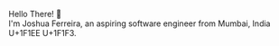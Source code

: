 Hello There! :vulcan_salute:	
I'm Joshua Ferreira, an aspiring software engineer from Mumbai, India U+1F1EE U+1F1F3. 
<!---
joshuaferreira/joshuaferreira is a ✨ special ✨ repository because its `README.md` (this file) appears on your GitHub profile.
You can click the Preview link to take a look at your changes.
--->
